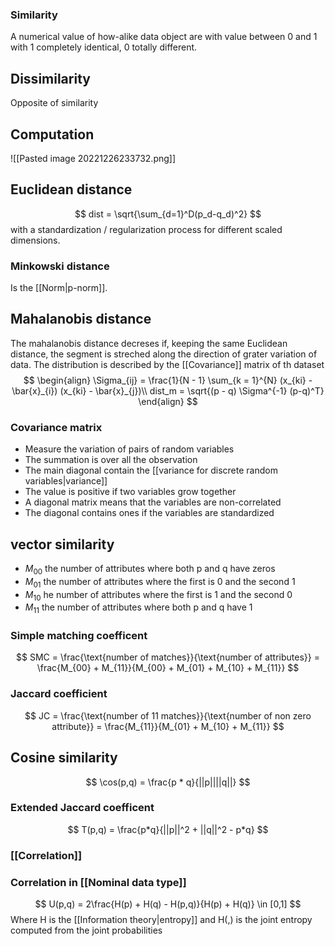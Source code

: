 ### Similarity

A numerical value of how-alike data object are with value between 0 and 1 with 1 completely identical, 0 totally different.

## Dissimilarity 

Opposite of similarity

## Computation
![[Pasted image 20221226233732.png]]

## Euclidean distance

$$
dist = \sqrt{\sum_{d=1}^D(p_d-q_d)^2}
$$
with a standardization / regularization process for different scaled dimensions.

### Minkowski distance

Is the [[Norm|p-norm]].

## Mahalanobis distance

The mahalanobis distance decreses if, keeping the same Euclidean distance, the segment is streched along the direction of grater variation of data. The distribution is described by the [[Covariance]] matrix of th dataset
$$
\begin{align}
\Sigma_{ij} = \frac{1}{N - 1} \sum_{k = 1}^{N} (x_{ki} - \bar{x}_{i}) (x_{ki} - \bar{x}_{j})\\
dist_m = \sqrt{(p - q) \Sigma^{-1} (p-q)^T}
\end{align}
$$


### Covariance matrix

- Measure the variation of pairs of random variables
- The summation is over all the observation
- The main diagonal contain the [[variance for discrete random variables|variance]]
- The value is positive if two variables grow together
- A diagonal matrix means that the variables are non-correlated
- The diagonal contains ones if the variables are standardized

## vector similarity

- $M_{00}$ the number of attributes where both p and q have zeros
- $M_{01}$ the number of attributes where the first is 0 and the second 1
- $M_{10}$ he number of attributes where the first is 1 and the second 0
- $M_{11}$ the number of attributes where both p and q have 1

### Simple matching coefficent
$$
SMC = \frac{\text{number of matches}}{\text{number of attributes}} = \frac{M_{00} + M_{11}}{M_{00} + M_{01} + M_{10} + M_{11}}
$$
### Jaccard coefficient
$$
JC = \frac{\text{number of 11 matches}}{\text{number of non zero attribute}} = \frac{M_{11}}{M_{01} + M_{10} + M_{11}}
$$

## Cosine similarity
$$
\cos(p,q) = \frac{p * q}{||p||||q||}
$$

### Extended Jaccard coefficent
$$
T(p,q) = \frac{p*q}{||p||^2 + ||q||^2 - p*q}
$$

### [[Correlation]]


### Correlation in [[Nominal data type]]

$$
U(p,q) = 2\frac{H(p) + H(q) - H(p,q)}{H(p) + H(q)} \in [0,1]
$$
 Where H is the [[Information theory|entropy]] and H(,) is the joint entropy computed from the joint probabilities


